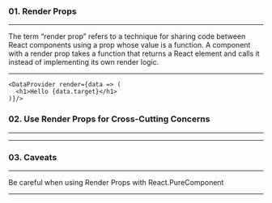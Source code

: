 ### 01. Render Props

---

The term “render prop” refers to a technique for sharing code between React components using a prop whose value is a function.
A component with a render prop takes a function that returns a React element and calls it instead of implementing its own render logic.

---

```
<DataProvider render={data => (
  <h1>Hello {data.target}</h1>
)}/>

```

### 02. Use Render Props for Cross-Cutting Concerns

---

---

### 03. Caveats

---

Be careful when using Render Props with React.PureComponent

---
